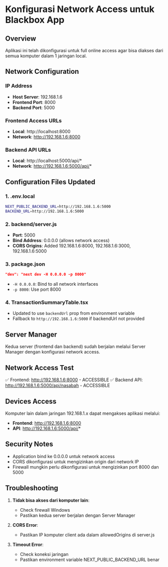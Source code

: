 # Konfigurasi Network Access untuk Blackbox App

## Overview
Aplikasi ini telah dikonfigurasi untuk full online access agar bisa diakses dari semua komputer dalam 1 jaringan local.

## Network Configuration

### IP Address
- **Host Server**: 192.168.1.6
- **Frontend Port**: 8000
- **Backend Port**: 5000

### Frontend Access URLs
- **Local**: http://localhost:8000
- **Network**: http://192.168.1.6:8000

### Backend API URLs
- **Local**: http://localhost:5000/api/*
- **Network**: http://192.168.1.6:5000/api/*

## Configuration Files Updated

### 1. .env.local
```bash
NEXT_PUBLIC_BACKEND_URL=http://192.168.1.6:5000
BACKEND_URL=http://192.168.1.6:5000
```

### 2. backend/server.js
- **Port**: 5000
- **Bind Address**: 0.0.0.0 (allows network access)
- **CORS Origins**: Added 192.168.1.6:8000, 192.168.1.6:3000, 192.168.1.6:5000

### 3. package.json
```json
"dev": "next dev -H 0.0.0.0 -p 8000"
```
- `-H 0.0.0.0`: Bind to all network interfaces
- `-p 8000`: Use port 8000

### 4. TransactionSummaryTable.tsx
- Updated to use `backendUrl` prop from environment variable
- Fallback to `http://192.168.1.6:5000` if backendUrl not provided

## Server Manager
Kedua server (frontend dan backend) sudah berjalan melalui Server Manager dengan konfigurasi network access.

## Network Access Test
✅ Frontend: http://192.168.1.6:8000 - ACCESSIBLE
✅ Backend API: http://192.168.1.6:5000/api/nasabah - ACCESSIBLE

## Devices Access
Komputer lain dalam jaringan 192.168.1.x dapat mengakses aplikasi melalui:
- **Frontend**: http://192.168.1.6:8000
- **API**: http://192.168.1.6:5000/api/*

## Security Notes
- Application bind ke 0.0.0.0 untuk network access
- CORS dikonfigurasi untuk mengizinkan origin dari network IP
- Firewall mungkin perlu dikonfigurasi untuk mengizinkan port 8000 dan 5000

## Troubleshooting
1. **Tidak bisa akses dari komputer lain**: 
   - Check firewall Windows
   - Pastikan kedua server berjalan dengan Server Manager
   
2. **CORS Error**:
   - Pastikan IP komputer client ada dalam allowedOrigins di server.js
   
3. **Timeout Error**:
   - Check koneksi jaringan
   - Pastikan environment variable NEXT_PUBLIC_BACKEND_URL benar
